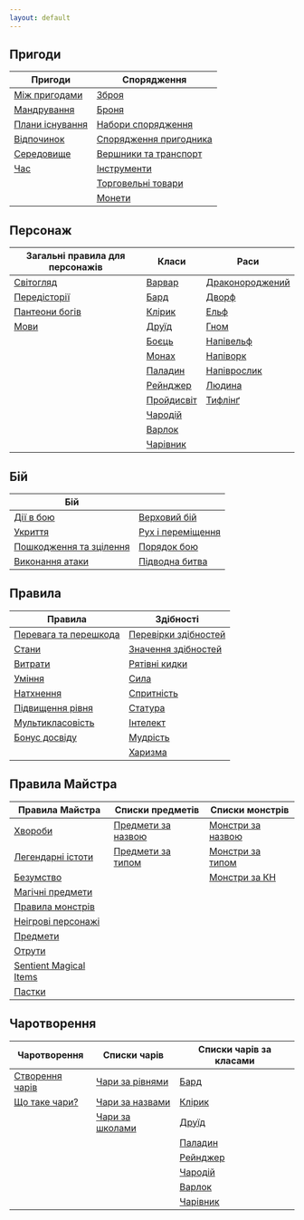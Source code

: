 ```yaml
---
layout: default
---
```


## Пригоди

| Пригоди                                       | Спорядження                                             |
|------------------------------------------------------------|----------------------------------------------------------------------|
| [Між пригодами](./docs/adventuring/between_adventures.html)    | [Зброя](./docs/adventuring/equipment/weapons.html)        |
| [Мандрування](./docs/adventuring/movement.html)               | [Броня](./docs/adventuring/equipment/armor.html)                             |
| [Плани існування](./docs/adventuring/planes_of_existence.html)| [Набори спорядження](./docs/adventuring/equipment/equipment_packs.html)      |
| [Відпочинок](./docs/adventuring/resting.html)                 | [Спорядження пригодника](./docs/adventuring/equipment/adventuring_gear.html) |
| [Середовище](./docs/adventuring/the_environment.html)         | [Вершники та транспорт](./docs/adventuring/equipment/mounts_and_vehicles.html) |
| [Час](./docs/adventuring/time.html)                           | [Інструменти](./docs/adventuring/equipment/tools.html)                       |
|                                                            | [Торговельні товари](./docs/adventuring/equipment/trade_goods.html)          |
|                                                            | [Монети](./docs/adventuring/equipment/coins.html)                            |


## Персонаж

| Загальні правила для персонажів               | Класи                                          | Раси                                         |
|-----------------------------------------------|------------------------------------------------|----------------------------------------------|
| [Світогляд](./docs/character/alignment.html)     | [Варвар](./docs/character/classes/barbarian.html) | [Драконороджений](./docs/character/races/dragonborn.html) |
| [Передісторії](./docs/character/backgrounds.html)| [Бард](./docs/character/classes/bard.html)        | [Дворф](./docs/character/races/dwarf.html)           |
| [Пантеони богів](./docs/character/fantasy-historical_pantheons.html) | [Клірик](./docs/character/classes/cleric.html)       | [Ельф](./docs/character/races/elf.html)               |
| [Мови](./docs/character/languages.html)          | [Друїд](./docs/character/classes/druid.html)      | [Гном](./docs/character/races/gnome.html)           |
|                                               | [Боєць](./docs/character/classes/fighter.html)    | [Напівельф](./docs/character/races/half-elf.html)   |
|                                               | [Монах](./docs/character/classes/monk.html)       | [Напіворк](./docs/character/races/half-orc.html)    |
|                                               | [Паладин](./docs/character/classes/paladin.html)  | [Напіврослик](./docs/character/races/halfling.html) |
|                                               | [Рейнджер](./docs/character/classes/ranger.html)  | [Людина](./docs/character/races/human.html)         |
|                                               | [Пройдисвіт](./docs/character/classes/rogue.html) | [Тифлінґ](./docs/character/races/tiefling.html)     |
|                                               | [Чародій](./docs/character/classes/sorcerer.html) |                                                  |
|                                               | [Варлок](./docs/character/classes/warlock.html)   |                                                  |
|                                               | [Чарівник](./docs/character/classes/wizard.html)  |                                                  |

## Бій

| Бій                                                 |                                                           |
|-----------------------------------------------------|-----------------------------------------------------------|
| [Дії в бою](./docs/combat/actions_in_combat.html)      | [Верховий бій](./docs/combat/mounted_combat.html)            |
| [Укриття](./docs/combat/cover.html)                    | [Рух і переміщення](./docs/combat/movement_and_position.html) |
| [Пошкодження та зцілення](./docs/combat/damage_and_healing.html) | [Порядок бою](./docs/combat/order_of_combat.html)             |
| [Виконання атаки](./docs/combat/making_an_attack.html) | [Підводна битва](./docs/combat/underwater_combat.html)         |

## Правила

| Правила                                                              | Здібності                                   |
|--------------------------------------------------------------------|------------------------------------------------------|
| [Перевага та перешкода](./docs/rules/advantage_and_disadvantage.html) | [Перевірки здібностей](./docs/rules/abilities/ability_checks.html)|
| [Стани](./docs/rules/conditions.html)                                 | [Значення здібностей](./docs/rules/abilities/ability_scores.html) |
| [Витрати](./docs/rules/expenses.html)                                 | [Рятівні кидки](./docs/rules/abilities/saving_throws.html)        |
| [Уміння](./docs/rules/feats.html)                                     | [Сила](./docs/rules/abilities/strength.html)                      |
| [Натхнення](./docs/rules/inspiration.html)                            | [Спритність](./docs/rules/abilities/dexterity.html)               |
| [Підвищення рівня](./docs/rules/leveling_up.html)                     | [Статура](./docs/rules/abilities/constitution.html)               |
| [Мультикласовість](./docs/rules/multiclassing.html)                   | [Інтелект](./docs/rules/abilities/intelligence.html)              |
| [Бонус досвіду](./docs/rules/proficiency_bonus.html)                  | [Мудрість](./docs/rules/abilities/wisdom.html)                    |
|                                                                    | [Харизма](./docs/rules/abilities/charisma.html)                   |


## Правила Майстра

| Правила Майстра                                | Списки предметів                               | Списки монстрів                              |
|------------------------------------------------|------------------------------------------------|----------------------------------------------|
| [Хвороби](./docs/gamemaster_rules/diseases.html)  | [Предмети за назвою](./docs/gamemaster_rules/magic_item_indexes/items_by_name.html) | [Монстри за назвою](./docs/gamemaster_rules/monster_indexes/monsters_by_name.html) |
| [Легендарні істоти](./docs/gamemaster_rules/legendary_creatures.html)      | [Предмети за типом](./docs/gamemaster_rules/magic_item_indexes/items_by_type.html) | [Монстри за типом](./docs/gamemaster_rules/monster_indexes/monsters_by_type.html) |
| [Безумство](./docs/gamemaster_rules/madness.html) |                                                 | [Монстри за КН](./docs/gamemaster_rules/monster_indexes/monsters_by_cr.html)     |
| [Магічні предмети](./docs/gamemaster_rules/magic_items.html)|                                       |                                              |
| [Правила монстрів](./docs/gamemaster_rules/monster_rules.html) |                                    |                                              |
| [Неігрові персонажі](./docs/gamemaster_rules/nonplayer_characters.html)    |                        |                                              |
| [Предмети](./docs/gamemaster_rules/objects.html)            |                                       |                                              |
| [Отрути](./docs/gamemaster_rules/poisons.html)              |                                       |                                              |
| [Sentient Magical Items](./docs/gamemaster_rules/sentient_magical_items.html)|                      |                                              |
| [Пастки](./docs/gamemaster_rules/traps.html)                |                                       |                                              |

## Чаротворення

| Чаротворення                                   | Списки чарів                                   | Списки чарів за класами                     |
|------------------------------------------------|------------------------------------------------|---------------------------------------------|
| [Створення чарів](./docs/spellcasting/casting_a_spell.html)| [Чари за рівнями](./docs/spellcasting/spell_indexes/spells_by_level.html)| [Бард](./docs/spellcasting/spell_lists/bard_spells.html)         |
| [Що таке чари?](./docs/spellcasting/what_is_a_spell.html)| [Чари за назвами](./docs/spellcasting/spell_indexes/spells_by_name.html)| [Клірик](./docs/spellcasting/spell_lists/cleric_spells.html)     |
|                                               | [Чари за школами](./docs/spellcasting/spell_indexes/spells_by_school.html) | [Друїд](./docs/spellcasting/spell_lists/druid_spells.html)       |
|                                               |                                         | [Паладин](./docs/spellcasting/spell_lists/paladin_spells.html)   |
|                                               |                                         | [Рейнджер](./docs/spellcasting/spell_lists/ranger_spells.html)  |
|                                               |                                         | [Чародій](./docs/spellcasting/spell_lists/sorcerer_spells.html) |
|                                               |                                         | [Варлок](./docs/spellcasting/spell_lists/warlock_spells.html)   |
|                                               |                                         | [Чарівник](./docs/spellcasting/spell_lists/wizard_spells.html)     
